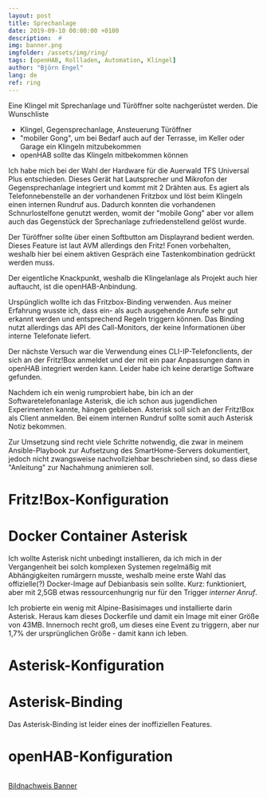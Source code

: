 ```yaml
---
layout: post
title: Sprechanlage
date: 2019-09-10 00:00:00 +0100
description:  #
img: banner.png
imgfolder: /assets/img/ring/
tags: [openHAB, Rollladen, Automation, Klingel]
author: "Björn Engel"
lang: de
ref: ring
---
```


Eine Klingel mit Sprechanlage und Türöffner solte nachgerüstet werden. Die Wunschliste 

* Klingel, Gegensprechanlage, Ansteuerung Türöffner
* "mobiler Gong", um bei Bedarf auch auf der Terrasse, im Keller oder Garage ein Klingeln mitzubekommen
* openHAB sollte das Klingeln mitbekommen können

Ich habe mich bei der Wahl der Hardware für die Auerwald TFS Universal Plus entschieden. Dieses Gerät hat Lautsprecher und Mikrofon der Gegensprechanlage integriert und kommt mit 2 Drähten aus. Es agiert als Telefonnebenstelle an der vorhandenen Fritzbox und löst beim Klingeln einen internen Rundruf aus. Dadurch konnten die vorhandenen Schnurlostelfone genutzt werden, womit der "mobile Gong" aber vor allem auch das Gegenstück der Sprechanlage zufriedenstellend gelöst wurde.

Der Türöffner sollte über einen Softbutton am Displayrand bedient werden. Dieses Feature ist laut AVM allerdings den Fritz! Fonen vorbehalten, weshalb hier bei einem aktiven Gespräch eine Tastenkombination gedrückt werden muss.

Der eigentliche Knackpunkt, weshalb die Klingelanlage als Projekt auch hier auftaucht, ist die openHAB-Anbindung.

Urspünglich wollte ich das Fritzbox-Binding verwenden. Aus meiner Erfahrung wusste ich, dass ein- als auch ausgehende Anrufe sehr gut erkannt werden und entsprechend Regeln triggern können. Das Binding nutzt allerdings das API des Call-Monitors, der keine Informationen über interne Telefonate liefert.

Der nächste Versuch war die Verwendung eines CLI-IP-Telefonclients, der sich an der Fritz!Box anmeldet und der mit ein paar Anpassungen dann in openHAB integriert werden kann. Leider habe ich keine derartige Software gefunden.

Nachdem ich ein wenig rumprobiert habe, bin ich an der Softwaretelefonanlage Asterisk, die ich schon aus jugendlichen Experimenten kannte, hängen geblieben. Asterisk soll sich an der Fritz!Box als Client anmelden. Bei einem internen Rundruf sollte somit auch Asterisk Notiz bekommen.

Zur Umsetzung sind recht viele Schritte notwendig, die zwar in meinem Ansible-Playbook zur Aufsetzung des SmartHome-Servers dokumentiert, jedoch nicht zwangsweise nachvollziehbar beschrieben sind, so dass diese "Anleitung" zur Nachahmung animieren soll.

# Fritz!Box-Konfiguration

# Docker Container Asterisk
Ich wollte Asterisk nicht unbedingt installieren, da ich mich in der Vergangenheit bei solch komplexen Systemen regelmäßig mit Abhängigkeiten rumärgern musste, weshalb meine erste Wahl das offizielle(?) Docker-Image auf Debianbasis sein sollte. Kurz: funktioniert, aber mit 2,5GB etwas ressourcenhungrig nur für den Trigger *interner Anruf*.

Ich probierte ein wenig mit Alpine-Basisimages und installierte darin Asterisk. Heraus kam dieses Dockerfile und damit ein Image mit einer Größe von 43MB. Innernoch recht groß, um dieses eine Event zu triggern, aber nur 1,7% der ursprünglichen Größe - damit kann ich leben.
 
# Asterisk-Konfiguration

# Asterisk-Binding

Das Asterisk-Binding ist leider eines der inoffiziellen Features.

# openHAB-Konfiguration 

```ruby
```

[Bildnachweis Banner][piccredit]

[piccredit]: https://pixabay.com/de/photos/t%C3%BCr-klingel-eingang-haust%C3%BCr-864735/
